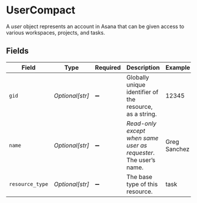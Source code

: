 # UserCompact

A *user* object represents an account in Asana that can be given access to various workspaces, projects, and tasks.


## Fields

| Field                                                            | Type                                                             | Required                                                         | Description                                                      | Example                                                          |
| ---------------------------------------------------------------- | ---------------------------------------------------------------- | ---------------------------------------------------------------- | ---------------------------------------------------------------- | ---------------------------------------------------------------- |
| `gid`                                                            | *Optional[str]*                                                  | :heavy_minus_sign:                                               | Globally unique identifier of the resource, as a string.         | 12345                                                            |
| `name`                                                           | *Optional[str]*                                                  | :heavy_minus_sign:                                               | *Read-only except when same user as requester*. The user’s name. | Greg Sanchez                                                     |
| `resource_type`                                                  | *Optional[str]*                                                  | :heavy_minus_sign:                                               | The base type of this resource.                                  | task                                                             |
